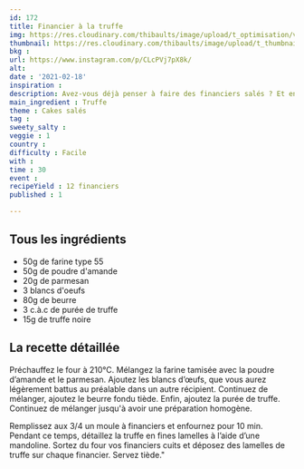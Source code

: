 ```yaml
---
id: 172
title: Financier à la truffe
img: https://res.cloudinary.com/thibaults/image/upload/t_optimisation/v1613725050/Recipes/20210218_financiers_truffe.jpg
thumbnail: https://res.cloudinary.com/thibaults/image/upload/t_thumbnail_josie/v1613725050/Recipes/20210218_financiers_truffe.jpg
bkg : 
url: https://www.instagram.com/p/CLcPVj7pX8k/
alt: 
date : '2021-02-18'
inspiration : 
description: Avez-vous déjà penser à faire des financiers salés ? Et encore mieux à la truffe ? Une tuerie !
main_ingredient : Truffe
theme : Cakes salés
tag : 
sweety_salty : 
veggie : 1
country :
difficulty : Facile
with : 
time : 30
event : 
recipeYield : 12 financiers
published : 1

---
```


## Tous les ingrédients
 - 50g de farine type 55
 - 50g de poudre d'amande
 - 20g de parmesan
 - 3 blancs d'oeufs
 - 80g de beurre
 - 3 c.à.c de purée de truffe
 - 15g de truffe noire

## La recette détaillée
Préchauffez le four à 210°C. Mélangez la farine tamisée avec la poudre d’amande et le parmesan. Ajoutez les blancs d’œufs, que vous aurez légèrement battus au préalable dans un autre récipient. Continuez de mélanger, ajoutez le beurre fondu tiède. Enfin, ajoutez la purée de truffe. Continuez de mélanger jusqu'à avoir une préparation homogène.

Remplissez aux 3/4 un moule à financiers et enfournez pour 10 min. Pendant ce temps, détaillez la truffe en fines lamelles à l’aide d’une mandoline. Sortez du four vos financiers cuits et déposez des lamelles de truffe sur chaque financier. Servez tiède."